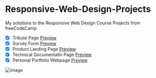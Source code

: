 # Responsive-Web-Design-Projects
My solutions to the Responsive Web Design Course Projects from freeCodeCamp 

- [x] Tribute Page [Preview](https://codepen.io/KhalidMesbah/pen/WNdYKLb)
- [x] Survey Form [Preview](https://codepen.io/KhalidMesbah/pen/QWaJEyX)
- [x] Product Landing Page [Preview](https://codepen.io/KhalidMesbah/pen/QWaJGdB)
- [x] Technical Documentatin Page [Preview](https://codepen.io/KhalidMesbah/pen/yLpQqeB)
- [x] Personal Portfolio Webpage [Preview](https://codepen.io/KhalidMesbah/pen/VwyVdrK)

![image](https://user-images.githubusercontent.com/89298608/163693063-f08e6b32-e33f-4651-baf7-a2b15028d99e.png)
